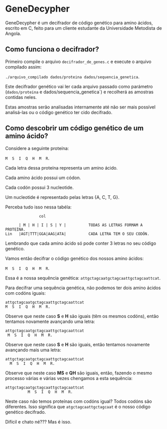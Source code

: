# GeneDecypher

GeneDecypher é um decifrador de código genético para amino ácidos, escrito em C, feito para um cliente estudante da Universidade Metodista de Angola.

## Como funciona o decifrador?

Primeiro compile o arquivo `decifrador_de_genes.c` e execute o arquivo compilado assim:

`./arquivo_compilado dados/proteina dados/sequencia_genetica`.

Este decifrador genético vai ler cada arquivo passado como parámetro (`dados/proteina` e dados/sequencia_genetica`) e recolherá as amostras contidas neles.

Estas amostras serão analisadas internamente até não ser mais possível analisá-las ou o código genético ter cido decifrado.

## Como descobrir um código genético de um amino ácido?

Considere a seguinte proteína:

`M  S  I  Q  H  M  R`.

Cada letra dessa proteína representa um amino ácido.

Cada amino ácido possui um códon.

Cada codón possui 3 nucleotide.

Um nucleotide é representado pelas letras {A, C, T, G}.

Perceba tudo isso nessa tabéla:

                   col

          | M | H | I | S | Y |          TODAS AS LETRAS FORMAM A PROTEÍNA.
    Lin   |AGT|TTT|GGA|AAG|ATA|          CADA LETRA TEM O SEU CODÓN.

Lembrando que cada amino ácido só pode conter 3 letras no seu código genético.

Vamos então decifrar o código genético dos nossos amino ácidos:

`M  S  I  Q  H  M  R`.

Essa é a nossa sequência genética:
`attgctagcaatgctagcaattgctagcaattcat`.

Para decifrar uma sequência genética, não podemos ter dois amino ácidos com codóns iguais:

```
attgctagcaatgctagcaattgctagcaattcat
M  S  I  Q  H  M  R.
```

Observe que neste caso **S** e **H** são iguais (têm os mesmos codóns), então tentamos novamente avançando uma letra:

```
attgctagcaatgctagcaattgctagcaattcat
 M  S  I  Q  H  M  R.
```

Observe que neste caso **S** e **H** são iguais, então tentamos novamente avançando mais uma letra:

```
attgctagcaatgctagcaattgctagcaattcat
  M  S  I  Q  H  M  R.
```

Observe que neste caso **MS** e **QH** são iguais, então, fazendo o mesmo processo várias e várias vezes chengamos a esta sequência:

```
attgctagcaatgctagcaattgctagcaattcat
          M  S  I  Q  H  M  R.
```

Neste caso não temos proteínas com codóns igual? Todos codóns são diferentes. Isso significa que `atgctagcaattgctagcaat` é o nosso código genético decifrado.

Difícil e chato né??? Mas é isso.
